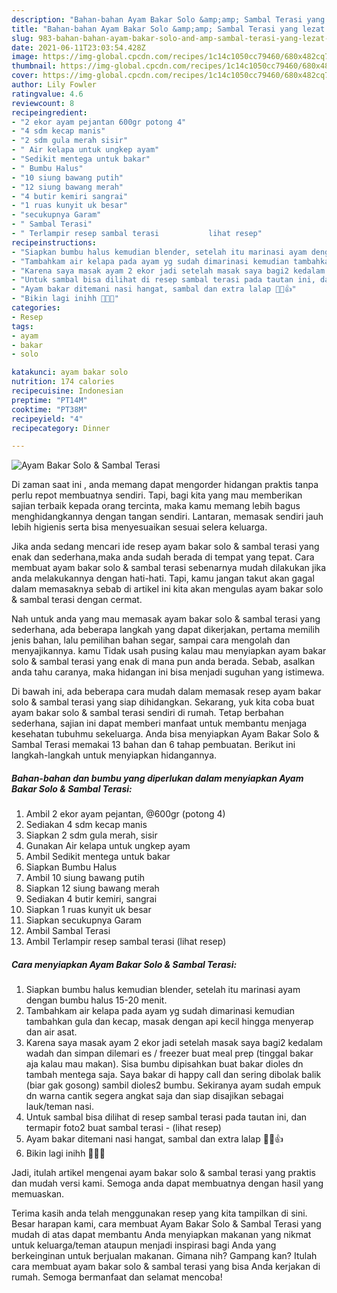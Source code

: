 ```yaml
---
description: "Bahan-bahan Ayam Bakar Solo &amp;amp; Sambal Terasi yang lezat Untuk Jualan"
title: "Bahan-bahan Ayam Bakar Solo &amp;amp; Sambal Terasi yang lezat Untuk Jualan"
slug: 983-bahan-bahan-ayam-bakar-solo-and-amp-sambal-terasi-yang-lezat-untuk-jualan
date: 2021-06-11T23:03:54.428Z
image: https://img-global.cpcdn.com/recipes/1c14c1050cc79460/680x482cq70/ayam-bakar-solo-sambal-terasi-foto-resep-utama.jpg
thumbnail: https://img-global.cpcdn.com/recipes/1c14c1050cc79460/680x482cq70/ayam-bakar-solo-sambal-terasi-foto-resep-utama.jpg
cover: https://img-global.cpcdn.com/recipes/1c14c1050cc79460/680x482cq70/ayam-bakar-solo-sambal-terasi-foto-resep-utama.jpg
author: Lily Fowler
ratingvalue: 4.6
reviewcount: 8
recipeingredient:
- "2 ekor ayam pejantan 600gr potong 4"
- "4 sdm kecap manis"
- "2 sdm gula merah sisir"
- " Air kelapa untuk ungkep ayam"
- "Sedikit mentega untuk bakar"
- " Bumbu Halus"
- "10 siung bawang putih"
- "12 siung bawang merah"
- "4 butir kemiri sangrai"
- "1 ruas kunyit uk besar"
- "secukupnya Garam"
- " Sambal Terasi"
- " Terlampir resep sambal terasi           lihat resep"
recipeinstructions:
- "Siapkan bumbu halus kemudian blender, setelah itu marinasi ayam dengan bumbu halus 15-20 menit."
- "Tambahkam air kelapa pada ayam yg sudah dimarinasi kemudian tambahkan gula dan kecap, masak dengan api kecil hingga menyerap dan air asat."
- "Karena saya masak ayam 2 ekor jadi setelah masak saya bagi2 kedalam wadah dan simpan dilemari es / freezer buat meal prep (tinggal bakar aja kalau mau makan). Sisa bumbu dipisahkan buat bakar dioles dn tambah mentega saja. Saya bakar di happy call dan sering dibolak balik (biar gak gosong) sambil dioles2 bumbu. Sekiranya ayam sudah empuk dn warna cantik segera angkat saja dan siap disajikan sebagai lauk/teman nasi."
- "Untuk sambal bisa dilihat di resep sambal terasi pada tautan ini, dan termapir foto2 buat sambal terasi           (lihat resep)"
- "Ayam bakar ditemani nasi hangat, sambal dan extra lalap 🤤😘👍"
- "Bikin lagi inihh 🥰🥰🥰"
categories:
- Resep
tags:
- ayam
- bakar
- solo

katakunci: ayam bakar solo 
nutrition: 174 calories
recipecuisine: Indonesian
preptime: "PT14M"
cooktime: "PT38M"
recipeyield: "4"
recipecategory: Dinner

---
```



![Ayam Bakar Solo &amp; Sambal Terasi](https://img-global.cpcdn.com/recipes/1c14c1050cc79460/680x482cq70/ayam-bakar-solo-sambal-terasi-foto-resep-utama.jpg)

Di zaman  saat ini , anda memang dapat mengorder hidangan praktis tanpa perlu repot membuatnya sendiri. Tapi, bagi kita yang mau memberikan sajian terbaik kepada orang tercinta, maka kamu memang lebih bagus menghidangkannya dengan tangan sendiri. Lantaran, memasak sendiri jauh lebih higienis serta bisa menyesuaikan sesuai selera keluarga.

Jika anda sedang mencari ide resep ayam bakar solo &amp; sambal terasi yang enak dan sederhana,maka anda sudah berada di tempat yang tepat. Cara membuat ayam bakar solo &amp; sambal terasi  sebenarnya mudah dilakukan jika anda melakukannya dengan hati-hati. Tapi, kamu jangan takut akan gagal dalam memasaknya 
sebab di artikel ini kita akan mengulas ayam bakar solo &amp; sambal terasi dengan cermat.  



Nah untuk anda yang mau memasak ayam bakar solo &amp; sambal terasi yang sederhana, ada beberapa langkah yang dapat dikerjakan, pertama memilih jenis bahan, lalu pemilihan bahan segar, sampai cara mengolah dan menyajikannya. kamu Tidak usah pusing kalau mau menyiapkan ayam bakar solo &amp; sambal terasi yang enak di mana pun anda berada. Sebab, asalkan anda  tahu caranya, maka hidangan ini bisa menjadi suguhan yang istimewa.

Di bawah ini, ada beberapa cara mudah dalam memasak resep ayam bakar solo &amp; sambal terasi yang siap dihidangkan. Sekarang, yuk kita coba buat ayam bakar solo &amp; sambal terasi sendiri di rumah. Tetap berbahan sederhana, sajian ini dapat memberi manfaat untuk membantu menjaga kesehatan tubuhmu sekeluarga. Anda bisa menyiapkan Ayam Bakar Solo &amp; Sambal Terasi memakai 13 bahan dan 6 tahap pembuatan. Berikut ini langkah-langkah untuk menyiapkan hidangannya.

<!--inarticleads1-->

##### Bahan-bahan dan bumbu yang diperlukan dalam menyiapkan Ayam Bakar Solo &amp; Sambal Terasi:

1. Ambil 2 ekor ayam pejantan, @600gr (potong 4)
1. Sediakan 4 sdm kecap manis
1. Siapkan 2 sdm gula merah, sisir
1. Gunakan  Air kelapa untuk ungkep ayam
1. Ambil Sedikit mentega untuk bakar
1. Siapkan  Bumbu Halus
1. Ambil 10 siung bawang putih
1. Siapkan 12 siung bawang merah
1. Sediakan 4 butir kemiri, sangrai
1. Siapkan 1 ruas kunyit uk besar
1. Siapkan secukupnya Garam
1. Ambil  Sambal Terasi
1. Ambil  Terlampir resep sambal terasi           (lihat resep)




<!--inarticleads2-->

##### Cara menyiapkan Ayam Bakar Solo &amp; Sambal Terasi:

1. Siapkan bumbu halus kemudian blender, setelah itu marinasi ayam dengan bumbu halus 15-20 menit.
1. Tambahkam air kelapa pada ayam yg sudah dimarinasi kemudian tambahkan gula dan kecap, masak dengan api kecil hingga menyerap dan air asat.
1. Karena saya masak ayam 2 ekor jadi setelah masak saya bagi2 kedalam wadah dan simpan dilemari es / freezer buat meal prep (tinggal bakar aja kalau mau makan). Sisa bumbu dipisahkan buat bakar dioles dn tambah mentega saja. Saya bakar di happy call dan sering dibolak balik (biar gak gosong) sambil dioles2 bumbu. Sekiranya ayam sudah empuk dn warna cantik segera angkat saja dan siap disajikan sebagai lauk/teman nasi.
1. Untuk sambal bisa dilihat di resep sambal terasi pada tautan ini, dan termapir foto2 buat sambal terasi -           (lihat resep)
1. Ayam bakar ditemani nasi hangat, sambal dan extra lalap 🤤😘👍
1. Bikin lagi inihh 🥰🥰🥰




Jadi, itulah artikel mengenai  ayam bakar solo &amp; sambal terasi  yang praktis dan mudah versi kami. Semoga anda dapat membuatnya dengan hasil yang memuaskan. 

Terima kasih anda telah menggunakan resep yang kita tampilkan di sini. Besar harapan kami, cara membuat  Ayam Bakar Solo &amp; Sambal Terasi yang mudah di atas dapat membantu Anda menyiapkan makanan yang nikmat untuk keluarga/teman ataupun menjadi inspirasi bagi Anda yang berkeinginan untuk berjualan makanan. Gimana nih? Gampang kan? Itulah cara membuat ayam bakar solo &amp; sambal terasi yang bisa Anda kerjakan di rumah. Semoga bermanfaat dan selamat mencoba!

